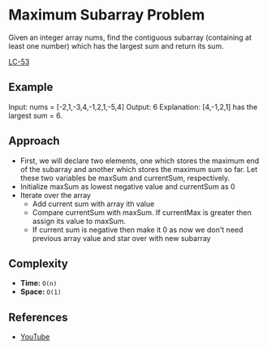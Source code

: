 # Maximum Subarray Problem
 Given an integer array nums, find the contiguous subarray (containing at least one number) which has the largest sum and return its sum.

  [LC-53](https://leetcode.com/problems/maximum-subarray)

## Example

Input: nums = [-2,1,-3,4,-1,2,1,-5,4]
Output: 6
Explanation: [4,-1,2,1] has the largest sum = 6.

## Approach 
- First, we will declare two elements, one which stores the maximum end of the subarray and another which stores the maximum sum so far. Let these two variables be maxSum and currentSum, respectively. 
- Initialize maxSum as lowest negative value and currentSum as 0
- Iterate over the array
   - Add current sum with array ith value
   - Compare currentSum with maxSum. If currentMax is greater then assign its value to maxSum.
   - If current sum is negative then make it 0 as now we don't need previous array value and star over with new subarray
          
## Complexity

- **Time:** `O(n)`
- **Space:** `O(1)`

## References

- [YouTube](https://www.youtube.com/watch?v=HCL4_bOd3-4)